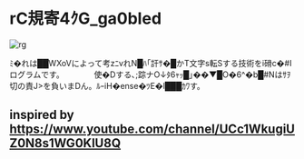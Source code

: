 # rC規寄4ｸG_ga0bled    
![rg](https://user-images.githubusercontent.com/28649418/44005708-b79bb02a-9eb2-11e8-8bb8-f81d6d7e8cf8.gif)


ﾐ�れは██WXoVによって考zﾆvれN█ﾊ｢訐ｻ�█かT文字s転Sする技術をi磆c�#Iログラムです。　　　　
使�Dする､;踪ナO↓ﾀ6ｬｯ█｣��▼█O�6^�b█#Nはｻｦ切の責J>を負いまDん。ﾙｰiH�ense�ﾂE�l███ｶﾜす。　　

## inspired by https://www.youtube.com/channel/UCc1WkugiUZ0N8s1WG0KlU8Q   
